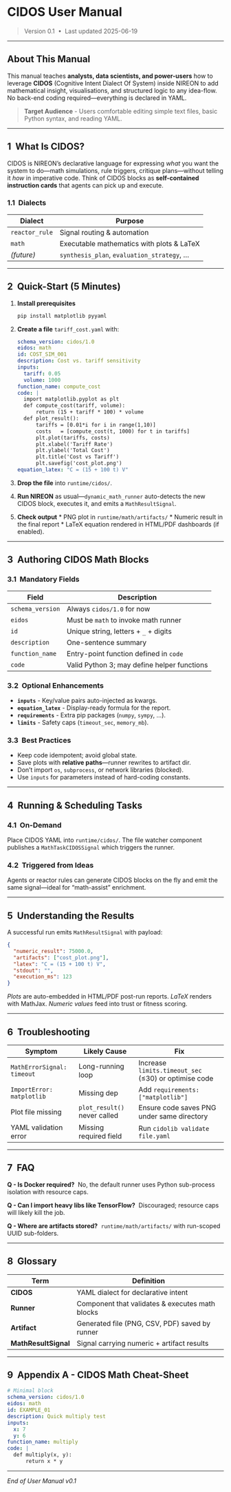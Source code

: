 # CIDOS User Manual

> Version 0.1  •  Last updated 2025-06-19

---

## About This Manual

This manual teaches **analysts, data scientists, and power-users** how to leverage **CIDOS** (Cognitive Intent Dialect Of System) inside NIREON to add mathematical insight, visualisations, and structured logic to any idea-flow. No back-end coding required—everything is declared in YAML.

> **Target Audience** - Users comfortable editing simple text files, basic Python syntax, and reading YAML.

---

## 1  What Is CIDOS?

CIDOS is NIREON’s declarative language for expressing *what* you want the system to do—math simulations, rule triggers, critique plans—without telling it *how* in imperative code. Think of CIDOS blocks as **self-contained instruction cards** that agents can pick up and execute.

### 1.1  Dialects

| Dialect        | Purpose                                    |
| -------------- | ------------------------------------------ |
| `reactor_rule` | Signal routing & automation                |
| `math`         | Executable mathematics with plots & LaTeX  |
| *(future)*     | `synthesis_plan`, `evaluation_strategy`, … |

---

## 2  Quick-Start (5 Minutes)

1. **Install prerequisites**

   ```bash
   pip install matplotlib pyyaml
   ```
2. **Create a file** `tariff_cost.yaml` with:

   ```yaml
   schema_version: cidos/1.0
   eidos: math
   id: COST_SIM_001
   description: Cost vs. tariff sensitivity
   inputs:
     tariff: 0.05
     volume: 1000
   function_name: compute_cost
   code: |
     import matplotlib.pyplot as plt
     def compute_cost(tariff, volume):
         return (15 + tariff * 100) * volume
     def plot_result():
         tariffs = [0.01*i for i in range(1,10)]
         costs   = [compute_cost(t, 1000) for t in tariffs]
         plt.plot(tariffs, costs)
         plt.xlabel('Tariff Rate')
         plt.ylabel('Total Cost')
         plt.title('Cost vs Tariff')
         plt.savefig('cost_plot.png')
   equation_latex: "C = (15 + 100 t) V"
   ```
3. **Drop the file** into `runtime/cidos/`.
4. **Run NIREON** as usual—`dynamic_math_runner` auto-detects the new CIDOS block, executes it, and emits a `MathResultSignal`.
5. **Check output**
   \* PNG plot in `runtime/math/artifacts/`
   \* Numeric result in the final report
   \* LaTeX equation rendered in HTML/PDF dashboards (if enabled).

---

## 3  Authoring CIDOS Math Blocks

### 3.1  Mandatory Fields

| Field            | Description                                 |
| ---------------- | ------------------------------------------- |
| `schema_version` | Always `cidos/1.0` for now                  |
| `eidos`          | Must be `math` to invoke math runner        |
| `id`             | Unique string, letters + `_` + digits       |
| `description`    | One-sentence summary                        |
| `function_name`  | Entry-point function defined in `code`      |
| `code`           | Valid Python 3; may define helper functions |

### 3.2  Optional Enhancements

* **`inputs`** - Key/value pairs auto-injected as kwargs.
* **`equation_latex`** - Display-ready formula for the report.
* **`requirements`** - Extra pip packages (`numpy`, `sympy`, …).
* **`limits`** - Safety caps (`timeout_sec`, `memory_mb`).

### 3.3  Best Practices

* Keep code idempotent; avoid global state.
* Save plots with **relative paths**—runner rewrites to artifact dir.
* Don’t import `os`, `subprocess`, or network libraries (blocked).
* Use `inputs` for parameters instead of hard-coding constants.

---

## 4  Running & Scheduling Tasks

### 4.1  On-Demand

Place CIDOS YAML into `runtime/cidos/`. The file watcher component publishes a `MathTaskCIDOSSignal` which triggers the runner.

### 4.2  Triggered from Ideas

Agents or reactor rules can generate CIDOS blocks on the fly and emit the same signal—ideal for “math-assist” enrichment.

---

## 5  Understanding the Results

A successful run emits `MathResultSignal` with payload:

```json
{
  "numeric_result": 75000.0,
  "artifacts": ["cost_plot.png"],
  "latex": "C = (15 + 100 t) V",
  "stdout": "",
  "execution_ms": 123
}
```

*Plots* are auto-embedded in HTML/PDF post-run reports.
*LaTeX* renders with MathJax.
*Numeric values* feed into trust or fitness scoring.

---

## 6  Troubleshooting

| Symptom                    | Likely Cause                 | Fix                                                  |
| -------------------------- | ---------------------------- | ---------------------------------------------------- |
| `MathErrorSignal: timeout` | Long-running loop            | Increase `limits.timeout_sec` (≤30) or optimise code |
| `ImportError: matplotlib`  | Missing dep                  | Add `requirements: ["matplotlib"]`                   |
| Plot file missing          | `plot_result()` never called | Ensure code saves PNG under same directory           |
| YAML validation error      | Missing required field       | Run `cidolib validate file.yaml`                     |

---

## 7  FAQ

**Q - Is Docker required?**  No, the default runner uses Python sub-process isolation with resource caps.

**Q - Can I import heavy libs like TensorFlow?**  Discouraged; resource caps will likely kill the job.

**Q - Where are artifacts stored?**  `runtime/math/artifacts/` with run-scoped UUID sub-folders.

---

## 8  Glossary

| Term                 | Definition                                      |
| -------------------- | ----------------------------------------------- |
| **CIDOS**            | YAML dialect for declarative intent             |
| **Runner**           | Component that validates & executes math blocks |
| **Artifact**         | Generated file (PNG, CSV, PDF) saved by runner  |
| **MathResultSignal** | Signal carrying numeric + artifact results      |

---

## 9  Appendix A - CIDOS Math Cheat-Sheet

```yaml
# Minimal block
schema_version: cidos/1.0
eidos: math
id: EXAMPLE_01
description: Quick multiply test
inputs:
  x: 7
  y: 6
function_name: multiply
code: |
  def multiply(x, y):
      return x * y
```

---

*End of User Manual v0.1*
